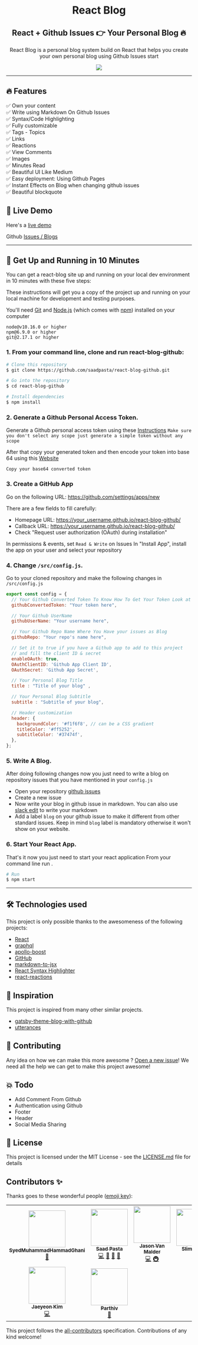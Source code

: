 <h1 align="center">
  React Blog 
</h1>

<h2 align="center">
  React + Github Issues 👉 Your Personal Blog 🔥 
</h2>

<p align="center">
  React Blog is a personal blog system build on React that helps you create your own personal blog using Github Issues  
  start
</p>



<p align="center"> 
  <kbd>
<img src="src/logo.png"></img>
  </kbd>
</p>



---

## :fire: Features

:white_check_mark: Own your content \
:white_check_mark: Write using Markdown On Github Issues \
:white_check_mark: Syntax/Code Highlighting \
:white_check_mark: Fully customizable \
:white_check_mark: Tags - Topics  \
:white_check_mark: Links \
:white_check_mark: Reactions  \
:white_check_mark: View Comments  \
:white_check_mark: Images \
:white_check_mark: Minutes Read \
:white_check_mark: Beautiful UI Like Medium \
:white_check_mark: Easy deployment: Using Github Pages \
:white_check_mark: Instant Effects on Blog when changing github issues \
:white_check_mark: Beautiful blockquote   


## :link: Live Demo

Here's a [live demo](https://saadpasta.github.io/react-blog-github/#/)

Github [Issues / Blogs](https://github.com/saadpasta/react-blog-github/issues)


--- 

## 🚀 Get Up and Running in 10 Minutes
You can get a react-blog site up and running on your local dev environment in 10 minutes with these five steps:

These instructions will get you a copy of the project up and running on your local machine for development and testing purposes.

You'll need [Git](https://git-scm.com) and [Node.js](https://nodejs.org/en/download/) (which comes with [npm](http://npmjs.com)) installed on your computer

```
node@v10.16.0 or higher
npm@6.9.0 or higher
git@2.17.1 or higher

```

### 1. From your command line, clone and run react-blog-github:

```bash
# Clone this repository
$ git clone https://github.com/saadpasta/react-blog-github.git

# Go into the repository
$ cd react-blog-github

# Install dependencies
$ npm install

```

### 2. **Generate a Github Personal Access Token.**

Generate a Github personal access token using these [Instructions](https://help.github.com/en/github/authenticating-to-github/creating-a-personal-access-token-for-the-command-line) `Make sure you don't select any scope just generate a simple token without any scope`

After that copy your generated token and then encode your token into base 64 using this [Website](http://www.utilities-online.info/base64/)

`Copy your base64 converted token`

### 3. Create a GitHub App

Go on the following URL: https://github.com/settings/apps/new

There are a few fields to fill carefully:
- Homepage URL: https://your_username.github.io/react-blog-github/
- Callback URL: https://your_username.github.io/react-blog-github/
- Check "Request user authorization (OAuth) during installation"

In permissions & events, set `Read & Write` on Issues
In "Install App", install the app on your user and select your repository

### 4. **Change `/src/config.js`.**
Go to your cloned repository and make the following changes in `/src/config.js`

```javascript
export const config = {
  // Your Github Converted Token To Know How To Get Your Token Look at Readme.md
  githubConvertedToken: "Your token here",

  // Your Github UserName
  githubUserName: "Your username here",

  // Your Github Repo Name Where You Have your issues as Blog
  githubRepo: "Your repo's name here",

  // Set it to true if you have a Github app to add to this project
  // and fill the client ID & secret
  enableOAuth: true,
  OAuthClientID: 'Github App Client ID',
  OAuthSecret: 'Github App Secret',

  // Your Personal Blog Title
  title : "Title of your blog" ,

  // Your Personal Blog Subtitle
  subtitle : "Subtitle of your blog",

  // Header customization
  header: {
    backgroundColor: '#f1f6f8', // can be a CSS gradient
    titleColor: '#ff5252',
    subtitleColor: '#37474f',
  },
};
```

### 5. **Write A Blog.**
After doing following changes now you just need to write a blog on repository issues that you have mentioned in your `config.js`

- Open your repository [github issues](https://github.com/saadpasta/react-blog-github/issues)
- Create a new issue 
- Now write your blog in github issue in markdown. You can also use [slack edit](https://stackedit.io/app#) to write your markdown
- Add a label `blog` on your github issue to make it different from other standard issues. Keep in mind `blog` label is mandatory otherwise it won't show on your website.

### 6. **Start Your React App.**
That's it now you just need to start your react application From your command line run . 

```bash
# Run
$ npm start

```

--- 

## 🛠️ Technologies used 
This project is only possible thanks to the awesomeness of the following projects:

- [React](https://reactjs.org/)
- [graphql](https://graphql.org/) 
- [apollo-boost](https://www.apollographql.com/docs/react/get-started/) 
- [GitHub](https://github.com)
- [markdown-to-jsx](https://probablyup.com/markdown-to-jsx/)
- [React Syntax Highlighter](https://github.com/conorhastings/react-syntax-highlighter)
- [react-reactions](https://casesandberg.github.io/react-reactions/)


## :seedling: Inspiration
This project is inspired from many other similar projects. 

- [gatsby-theme-blog-with-github](https://github.com/mddanishyusuf/gatsby-theme-blog-with-github)
- [utterances](https://github.com/utterance/utterances)



## 🤝 Contributing

Any idea on how we can make this more awesome ? [Open a new issue](https://github.com/saadpasta/react-blog-github/issues)!  We need all the help we can get to make this project awesome!

## :boom: Todo
- Add Comment From Github
- Authentication using Github
- Footer 
- Header
- Social Media Sharing


## 📄 License 

This project is licensed under the MIT License - see the [LICENSE.md](./LICENSE) file for details

## Contributors ✨

Thanks goes to these wonderful people ([emoji key](https://allcontributors.org/docs/en/emoji-key)):

<!-- ALL-CONTRIBUTORS-LIST:START - Do not remove or modify this section -->
<!-- prettier-ignore-start -->
<!-- markdownlint-disable -->
<table>
  <tr>
    <td align="center"><a href="http://github.com/MuhammadHammad"><img src="https://avatars0.githubusercontent.com/u/37264033?v=4?s=100" width="100px;" alt=""/><br /><sub><b>SyedMuhammadHammadGhani</b></sub></a><br /><a href="https://github.com/saadpasta/react-blog-github/commits?author=Muhammad-Hammad" title="Documentation">📖</a></td>
    <td align="center"><a href="http://saadpasta.github.io"><img src="https://avatars2.githubusercontent.com/u/23307811?v=4?s=100" width="100px;" alt=""/><br /><sub><b>Saad Pasta</b></sub></a><br /><a href="https://github.com/saadpasta/react-blog-github/commits?author=saadpasta" title="Code">💻</a> <a href="https://github.com/saadpasta/react-blog-github/commits?author=saadpasta" title="Documentation">📖</a> <a href="#design-saadpasta" title="Design">🎨</a> <a href="#maintenance-saadpasta" title="Maintenance">🚧</a></td>
    <td align="center"><a href="https://github.com/jvm-odoo"><img src="https://avatars0.githubusercontent.com/u/9156538?v=4?s=100" width="100px;" alt=""/><br /><sub><b>Jason Van Malder</b></sub></a><br /><a href="https://github.com/saadpasta/react-blog-github/commits?author=jvm-odoo" title="Code">💻</a> <a href="#infra-jvm-odoo" title="Infrastructure (Hosting, Build-Tools, etc)">🚇</a></td>
    <td align="center"><a href="https://github.com/viveksharmaui"><img src="https://avatars1.githubusercontent.com/u/28563357?v=4?s=100" width="100px;" alt=""/><br /><sub><b>Slim Coder</b></sub></a><br /><a href="https://github.com/saadpasta/react-blog-github/commits?author=viveksharmaui" title="Code">💻</a></td>
    <td align="center"><a href="https://github.com/waleed345"><img src="https://avatars3.githubusercontent.com/u/42063633?v=4?s=100" width="100px;" alt=""/><br /><sub><b>waleed345</b></sub></a><br /><a href="https://github.com/saadpasta/react-blog-github/commits?author=waleed345" title="Code">💻</a></td>
    <td align="center"><a href="https://abhishekashyap.studio/"><img src="https://avatars3.githubusercontent.com/u/29458374?v=4?s=100" width="100px;" alt=""/><br /><sub><b>Abhishek Kashyap</b></sub></a><br /><a href="https://github.com/saadpasta/react-blog-github/commits?author=abhishekashyap" title="Code">💻</a></td>
    <td align="center"><a href="https://github.com/xzebra"><img src="https://avatars1.githubusercontent.com/u/20362769?v=4?s=100" width="100px;" alt=""/><br /><sub><b>Zebra</b></sub></a><br /><a href="https://github.com/saadpasta/react-blog-github/commits?author=xzebra" title="Code">💻</a> <a href="#ideas-xzebra" title="Ideas, Planning, & Feedback">🤔</a></td>
  </tr>
  <tr>
    <td align="center"><a href="https://github.com/jaeyeonling"><img src="https://avatars0.githubusercontent.com/u/40811999?v=4?s=100" width="100px;" alt=""/><br /><sub><b>Jaeyeon Kim</b></sub></a><br /><a href="https://github.com/saadpasta/react-blog-github/commits?author=jaeyeonling" title="Code">💻</a></td>
    <td align="center"><a href="https://parthiv.dev"><img src="https://avatars.githubusercontent.com/u/76069950?v=4?s=100" width="100px;" alt=""/><br /><sub><b>Parthiv</b></sub></a><br /><a href="https://github.com/saadpasta/react-blog-github/commits?author=codebytec" title="Documentation">📖</a></td>
  </tr>
</table>

<!-- markdownlint-restore -->
<!-- prettier-ignore-end -->

<!-- ALL-CONTRIBUTORS-LIST:END -->

This project follows the [all-contributors](https://github.com/all-contributors/all-contributors) specification. Contributions of any kind welcome!

